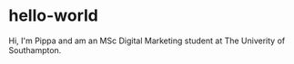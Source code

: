 # hello-world
Hi, I'm Pippa and am an MSc Digital Marketing student at The Univerity of Southampton.

